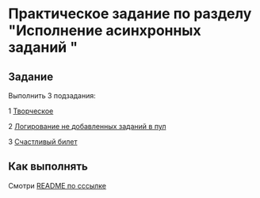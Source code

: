 # Практическое задание по разделу "Исполнение асинхронных заданий "

## Задание
Выполнить 3 подзадания:

1 [Творческое](task-1-creativity/README.md)

2 [Логирование не добавленных заданий в пул](task-2-log-rejected-tasks/README.md)

3 [Счастливый билет](task-3-lucky-ticket/README.md)



## Как выполнять
Смотри [README по сссылке](https://github.com/multithreading-course-practice/HW-readme/blob/main/README.md)
